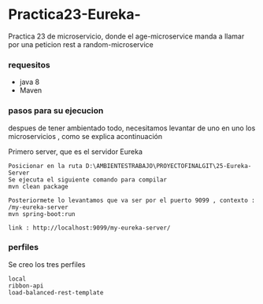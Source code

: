 # Practica23-Eureka-
Practica 23 de microservicio, donde el age-microservice manda a llamar por una peticion rest a random-microservice


### requesitos
* java 8
* Maven


### pasos para su ejecucion

despues de tener ambientado todo, necesitamos levantar de uno en uno los microservicios , como se explica acontinuación

Primero server, que es el servidor Eureka


```
Posicionar en la ruta D:\AMBIENTESTRABAJO\PROYECTOFINALGIT\25-Eureka-Server 
Se ejecuta el siguiente comando para compilar
mvn clean package

Posteriormete lo levantamos que va ser por el puerto 9099 , contexto : /my-eureka-server
mvn spring-boot:run

link : http://localhost:9099/my-eureka-server/
```

### perfiles

Se creo los tres perfiles 


```
local
ribbon-api
load-balanced-rest-template
```
